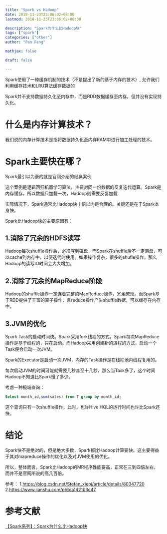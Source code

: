 ```yaml
---
title: "Spark vs Hadoop"
date: 2018-11-23T23:06:02+08:00
lastmod: 2018-11-23T23:06:02+08:00

description: "Spark为什么比Hadoop块"
tags: ["spark"]
categories: ["other"]
author: "Pan Feng"

mathjax: false

draft: false

---
```


Spark使用了一种缓存机制的技术（不是提出了新的基于内存的技术）, 允许我们利用缓存技术和LRU算法缓存数据的

Spark并不支持数据持久化至内存中，而是RDD数据缓存至内存，但并没有实现持久化。

# 什么是内存计算技术？

我们说的内存计算技术是指将数据持久化至内存RAM中进行加工处理的技术。

# Spark主要快在哪？

Spark最引以为豪的就是官网介绍的经典案例

这个案例是逻辑回归机器学习算法，主要对同一份数据的反复迭代运算。Spark是内存缓存，所以数据只加载一次，Hadoop则需要反复加载

实际情况下，Spark通常比Hadoop快十倍以内是合理的。关键还是在于Spark本身快。

Spark比Hadoop快的主要原因有：

## 1.消除了冗余的HDFS读写

Hadoop每次shuffle操作后，必须写到磁盘，而Spark在shuffle后不一定落盘，可以cache到内存中，以便迭代时使用。如果操作复杂，很多的shufle操作，那么Hadoop的读写IO时间会大大增加。

## 2.消除了冗余的MapReduce阶段

Hadoop的shuffle操作一定连着完整的MapReduce操作，冗余繁琐。而Spark基于RDD提供了丰富的算子操作，且reduce操作产生shuffle数据，可以缓存在内存中。

## 3.JVM的优化

Spark Task的启动时间快。Spark采用fork线程的方式，Spark每次MapReduce操作是基于线程的，只在启动。而Hadoop采用创建新的进程的方式，启动一个Task便会启动一次JVM。

Spark的Executor是启动一次JVM，内存的Task操作是在线程池内线程复用的。

每次启动JVM的时间可能就需要几秒甚至十几秒，那么当Task多了，这个时间Hadoop不知道比Spark慢了多少。

考虑一种极端查询：

```SQL
Select month_id,sum(sales) from T group by month_id;
```

这个查询只有一次shuffle操作，此时，也许Hive HQL的运行时间也许比Spark还快。

# 结论

Spark快不是绝对的，但是绝大多数，Spark都比Hadoop计算要快。这主要得益于其对mapreduce操作的优化以及对JVM使用的优化。

所以，整体而言，Spark比Hadoop的MR程序性能要高，正常在三到四倍左右，而并不是官网所说的高几百倍。

参考：
1.https://blog.csdn.net/Stefan_xiepj/article/details/80347720
2.https://www.jianshu.com/p/6ca1421b3c47


# 参考文献

[【Spark系列】：Spark为什么比Hadoop快](https://blog.csdn.net/hxcaifly/article/details/85557594)
